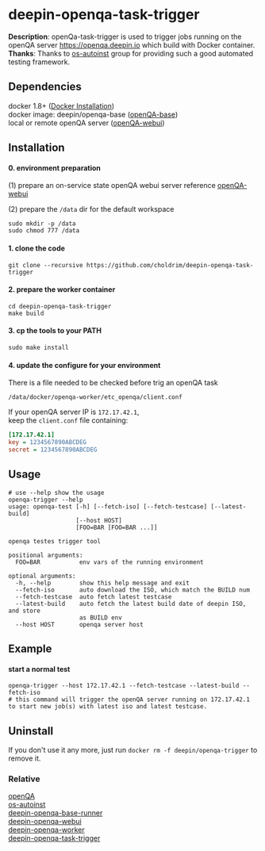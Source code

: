 # deepin-openqa-task-trigger
**Description**: openQa-task-trigger is used to trigger jobs running on the openQA server https://openqa.deepin.io which build with Docker container.
**Thanks**:
Thanks to [os-autoinst](https://github.com/os-autoinst) group for providing such a good automated testing framework.

## Dependencies
docker 1.8+ ([Docker Installation](http://docs.docker.com/engine/installation/))  
docker image: deepin/openqa-base ([openQA-base](https://github.com/choldrim/deepin-openqa-base-runner))  
local or remote openQA server ([openQA-webui](https://github.com/choldrim/deepin-openqa-webui))


## Installation
#### 0. environment preparation
(1) prepare an on-service state openQA webui server
reference  [openQA-webui](https://github.com/choldrim/deepin-openqa-webui)

(2) prepare the `/data` dir for the default workspace  
```shell
sudo mkdir -p /data
sudo chmod 777 /data
```

#### 1. clone the code
```shell
git clone --recursive https://github.com/choldrim/deepin-openqa-task-trigger
```

#### 2. prepare the worker container
```shell
cd deepin-openqa-task-trigger
make build
```

#### 3. cp the tools to your PATH
```shell
sudo make install
```

#### 4. update the configure for your environment
There is a file needed to be checked before trig an openQA task
```shell
/data/docker/openqa-worker/etc_openqa/client.conf
```
If your openQA server IP is `172.17.42.1`,  
keep the `client.conf` file containing:
```ini
[172.17.42.1]
key = 1234567890ABCDEG
secret = 1234567890ABCDEG
```

## Usage
```shell
# use --help show the usage
openqa-trigger --help
usage: openqa-test [-h] [--fetch-iso] [--fetch-testcase] [--latest-build]
                   [--host HOST]
                   [FOO=BAR [FOO=BAR ...]]

openqa testes trigger tool

positional arguments:
  FOO=BAR           env vars of the running environment

optional arguments:
  -h, --help        show this help message and exit
  --fetch-iso       auto download the ISO, which match the BUILD num
  --fetch-testcase  auto fetch latest testcase
  --latest-build    auto fetch the latest build date of deepin ISO, and store
                    as BUILD env
  --host HOST       openqa server host
```

## Example
#### start a normal test
```shell
openqa-trigger --host 172.17.42.1 --fetch-testcase --latest-build --fetch-iso
# this command will trigger the openQA server running on 172.17.42.1 to start new job(s) with latest iso and latest testcase.
```

## Uninstall
If you don't use it any more, just run `docker rm -f deepin/openqa-trigger` to remove it.

### Relative
[openQA](https://github.com/os-autoinst/openQA)  
[os-autoinst](https://github.com/os-autoinst/os-autoinst)  
[deepin-openqa-base-runner](https://github.com/choldrim/deepin-openqa-base-runner)  
[deepin-openqa-webui](https://github.com/choldrim/deepin-openqa-webui)  
[deepin-openqa-worker](https://github.com/choldrim/deepin-openqa-worker)  
[deepin-openqa-task-trigger](https://github.com/choldrim/deepin-openqa-task-trigger)  
